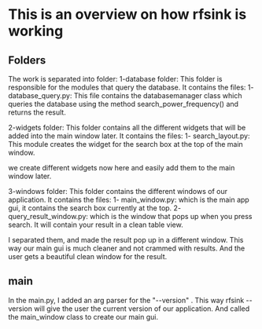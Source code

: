# This is an overview on how rfsink is working

## Folders

The work is separated into folder:
1-database folder:
This folder is responsible for the modules that query the database. It contains the files:
    1- database_query.py: This file contains the databasemanager class which queries the database using the method search_power_frequency() and returns the result.

2-widgets folder:
This folder contains all the different widgets that will be added into the main window later. It contains the files:
    1- search_layout.py: This module creates the widget for the search box at the top of the main window.

we create different widgets now here and easily add them to the main window later.

3-windows folder:
This folder contains the different windows of our application. It contains the files:
    1- main_window.py: which is the main app gui, it contains the search box currently at the top.
    2- query_result_window.py: which is the window that pops up when you press search. It will contain your result in a clean table view.

I separated them, and made the result pop up in a different window. This way our main gui is much cleaner and not crammed with results.
And the user gets a beautiful clean window for the result.

## main

In the main.py, I added an arg parser for the "--version" . This way rfsink --version will give the user the current version of our application.
And called the main_window class to create our main gui.


